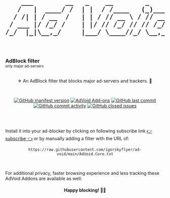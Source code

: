 <h2 align="center">
 <pre>
    ___        __   _    __        _      __
   /   |  ____/ /  | |  / /____   (_)____/ /
  / /| | / __  /   | | / // __ \ / // __  / 
 / ___ |/ /_/ /    | |/ // /_/ // // /_/ /  
/_/  |_|\__,_/     |___/ \____//_/ \__,_/   
                                            
 </pre>                                     
</h2>

<h3 style="margin: 0">AdBlock filter</h3>
<sub>only major ad-servers</sub>

<br>
<br>

<p align="center">✈ An AdBlock filter that blocks major ad-servers and trackers. 👾</p>

<br>

<p align="center">
  <a href="https://github.com/igorskyflyer/ad-void/tree/main/AdVoid.Core.txt"><img alt="GitHub manifest version" src="https://img.shields.io/github/manifest-json/v/igorskyflyer/ad-void?style=flat-square"></a>
  <a href="https://github.com/igorskyflyer/ad-void/tree/main/add-ons"><img alt="AdVoid Add-ons" src="https://img.shields.io/badge/add--ons-4-blue?style=flat-square"></a>
  <a href="https://github.com/igorskyflyer/ad-void/commits/"><img alt="GitHub last commit" src="https://img.shields.io/github/last-commit/igorskyflyer/ad-void?style=flat-square&label=last%20updated"></a>
  <a href="https://github.com/igorskyflyer/ad-void/commits/"><img alt="GitHub commit activity" src="https://img.shields.io/github/commit-activity/m/igorskyflyer/ad-void?style=flat-square&label=commits"></a>
  <a href="https://github.com/igorskyflyer/ad-void/issues"><img alt="GitHub closed issues" src="https://img.shields.io/github/issues-closed/igorskyflyer/ad-void?style=flat-square"></a>
</p>

<br>
<br>

Install it into your ad-blocker by clicking on following subscribe link [👉 subscribe 👈](https://subscribe.adblockplus.org/?location=https://raw.githubusercontent.com/igorskyflyer/ad-void/main/AdVoid.Core.txt&title=AdVoid) or by manually adding a filter with the URL of: <br>

<p align="center">
 <code>https://raw.githubusercontent.com/igorskyflyer/ad-void/main/AdVoid.Core.txt</code>
</p>

<br>

For additional privacy, faster browsing experience and less tracking these AdVoid Addons are available as well:

<h4 align="center">Happy blocking! 🥳💃</h4>
